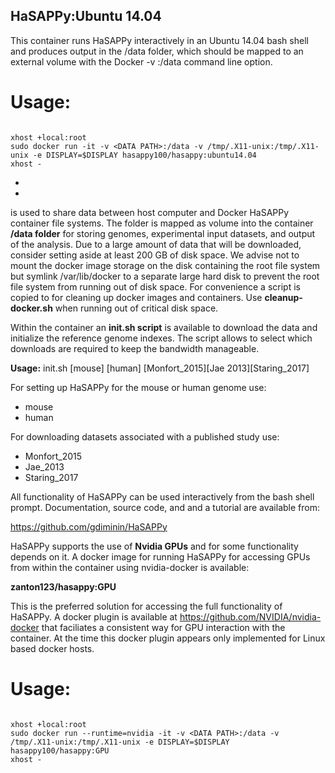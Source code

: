 ## HaSAPPy:Ubuntu 14.04

This container runs HaSAPPy interactively in an Ubuntu 14.04 bash shell and produces output in the /data folder, which should be mapped to an external volume with the Docker -v <DATA PATH>:/data command line option.

# Usage:
```

xhost +local:root
sudo docker run -it -v <DATA PATH>:/data -v /tmp/.X11-unix:/tmp/.X11-unix -e DISPLAY=$DISPLAY hasappy100/hasappy:ubuntu14.04
xhost -
```
*
*
**<DATA PATH>** is used to share data between host computer and Docker HaSAPPy container file systems. The folder is mapped as volume into the container **/data folder** for storing genomes, experimental input datasets, and output of the analysis. Due to a large amount of data that will be downloaded, consider setting aside at least 200 GB of disk space. We advise not to mount the docker image storage on the disk containing the root file system but symlink /var/lib/docker to a separate large hard disk to prevent the root file system from running out of disk space.
For convenience a script is copied to <DATA PATH> for cleaning up docker images and containers. Use **cleanup-docker.sh** when running out of critical disk space.

Within the container an **init.sh script** is available to download the data and initialize the reference genome indexes. The script allows to select which downloads are required to keep the bandwidth manageable.

**Usage:**
init.sh [mouse] [human] [Monfort_2015][Jae 2013][Staring_2017]

For setting up HaSAPPy for the mouse or human genome use:
- mouse
- human

For downloading datasets associated with a published study use:
- Monfort_2015
- Jae_2013
- Staring_2017

All functionality of HaSAPPy can  be used interactively from the bash shell prompt. Documentation, source code, and and a tutorial are available from:

https://github.com/gdiminin/HaSAPPy

HaSAPPy supports the use of **Nvidia GPUs** and for some functionality depends on it. A docker image for running HaSAPPy for accessing GPUs from within the container using nvidia-docker is available:

**zanton123/hasappy:GPU**

This is the preferred solution for accessing the full functionality of HaSAPPy. A docker plugin is available at https://github.com/NVIDIA/nvidia-docker that faciliates a consistent way for GPU interaction with the container. At the time this docker plugin appears only implemented for Linux based docker hosts.

# Usage:
```

xhost +local:root
sudo docker run --runtime=nvidia -it -v <DATA PATH>:/data -v /tmp/.X11-unix:/tmp/.X11-unix -e DISPLAY=$DISPLAY hasappy100/hasappy:GPU
xhost -
```
